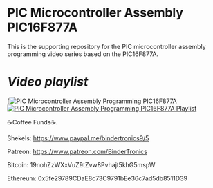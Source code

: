 # PIC Microcontroller Assembly PIC16F877A

This is the supporting repository for the PIC microcontroller assembly programming video series based on the PIC16F877A.

# *Video playlist*

[![PIC Microcontroller Assembly Programming PIC16F877A](https://www.youtube.com/watch?v=N36CCP9rcuM&list=PLtuqBdbsL-DuQB1DQAowWUEhTdI4KCVIZ "PIC Microcontroller Assembly Programming PIC16F877A")
[![PIC Microcontroller Assembly Programming PIC16F877A Playlist](https://img.youtube.com/vi/N36CCP9rcuM/0.jpg)](https://www.youtube.com/watch?v=N36CCP9rcuM&list=PLtuqBdbsL-DuQB1DQAowWUEhTdI4KCVIZ "PIC Microcontroller Assembly Programming PIC16F877A Playlist")


☕Coffee Funds☕.

Shekels: 
https://www.paypal.me/bindertronics9/5

Patreon:
https://www.patreon.com/BinderTronics

Bitcoin: 
19nohZzWXxVuZ9tZvw8Pvhajt5khG5mspW

Ethereum: 
0x5fe29789CDaE8c73C9791bEe36c7ad5db8511D39 